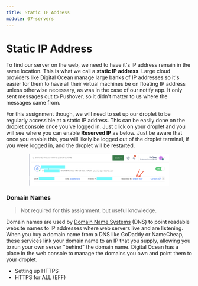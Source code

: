 ```yaml
---
title: Static IP Address
module: 07-servers
---
```


# Static IP Address

To find our server on the web, we need to have it's IP address remain in the same location. This is what we call a **static IP address**. Large cloud providers like Digital Ocean manage large banks of IP addresses so it's easier for them to have all their virtual machines be on floating IP address unless otherwise necessary, as was in the case of our notify app. It only sent messages out to Pushover, so it didn't matter to us where the messages came from.

For this assignment though, we will need to set up our droplet to be regularly accessible at a static IP address. This can be easily done on the [droplet console](https://cloud.digitalocean.com/projects/) once you've logged in. Just click on your droplet and you will see where you can enable **Reserved IP** as below. Just be aware that once you enable this, you will likely be logged out of the droplet terminal, if you were logged in, and the droplet will be restarted. 

<img src="../../images/reserved-ip.png" alt="Digital Ocean Droplet Console showing the Reserved IP enable now setting"
style="display: block;
  margin-left: auto;
  margin-right: auto;
  width: 75%;
  min-width: 200px;" />

  ### Domain Names

  >Not required for this assignment, but useful knowledge.

  Domain names are used by [Domain Name Systems](https://www.google.com/search?q=dns+meaning) (DNS) to point readable website names to IP addresses where web servers live and are listening. When you buy a domain name from a DNS like GoDaddy or NameCheap, these services link your domain name to an IP that you supply, allowing you to run your own server "behind" the domain name. Digital Ocean has a place in the web console to manage the domains you own and point them to your droplet.

  - Setting up HTTPS
  - HTTPS for ALL (EFF)